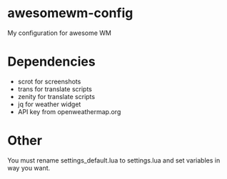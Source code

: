 # awesomewm-config
My configuration for awesome WM


# Dependencies
* scrot for screenshots
* trans for translate scripts
* zenity for translate scripts
* jq for weather widget
* API key from openweathermap.org


# Other
You must rename settings_default.lua to settings.lua and set variables in way you want.
